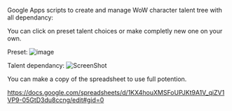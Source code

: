 Google Apps scripts to create and manage WoW character talent tree with all dependancy:

You can click on preset talent choices or make completly new one on your own.

Preset: 
![image](https://cdn.discordapp.com/attachments/983670671647313930/983675546804301864/TalentSwapPreSet.gif)

Talent dependancy:
![ScreenShot](https://cdn.discordapp.com/attachments/983670671647313930/983680725364654121/HolyTree.gif)


You can make a copy of the spreadsheet to use full potention.

https://docs.google.com/spreadsheets/d/1KX4houXMSFoUPJKt9A1V_qiZV1VP9-05GtD3du8ccng/edit#gid=0

